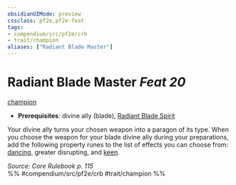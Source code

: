 ```yaml
---
obsidianUIMode: preview
cssclass: pf2e,pf2e-feat
tags:
- compendium/src/pf2e/crb
- trait/champion
aliases: ["Radiant Blade Master"]
---
```

# Radiant Blade Master  *Feat 20*  
[champion](Reference/Rules/Traits/champion.md "Champion Class Trait")  

- **Prerequisites**: divine ally (blade), [Radiant Blade Spirit](radiant-blade-spirit.md)

Your divine ally turns your chosen weapon into a paragon of its type. When you choose the weapon for your blade divine ally during your preparations, add the following property runes to the list of effects you can choose from: [dancing](dancing.md), greater disrupting, and [keen](keen.md).

*Source: Core Rulebook p. 115*  
%% #compendium/src/pf2e/crb #trait/champion %%